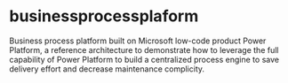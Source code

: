 # businessprocessplaform
Business process platform built on Microsoft low-code product Power Platform, a reference architecture to demonstrate how to leverage the full capability of Power Platform to build a centralized process engine to save delivery effort and decrease maintenance complicity.
